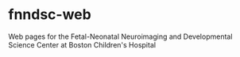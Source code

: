 fnndsc-web
==========

Web pages for the Fetal-Neonatal Neuroimaging and Developmental Science Center at Boston Children's Hospital
